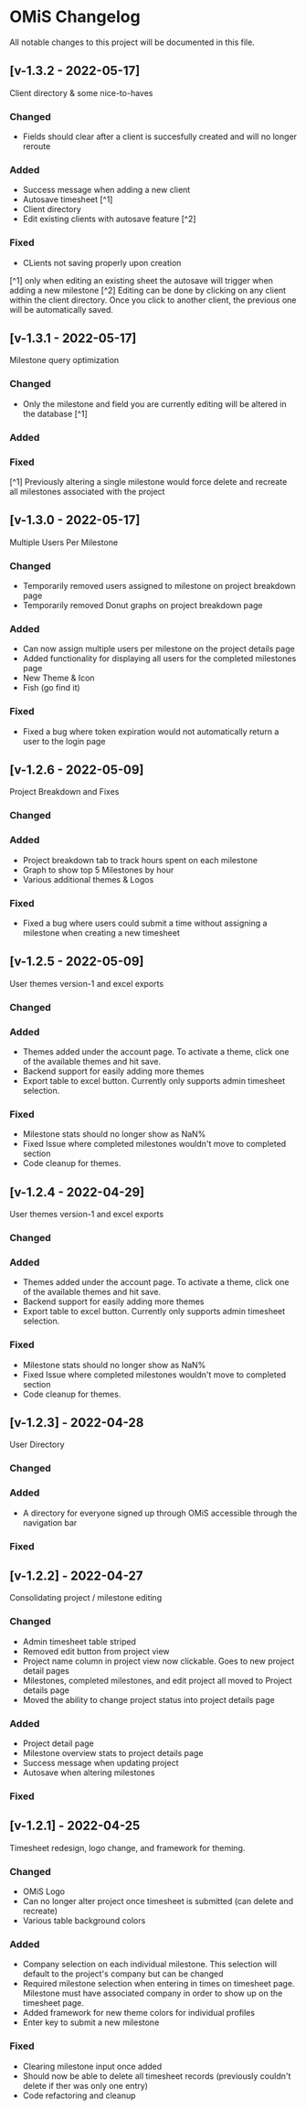 # OMiS Changelog

All notable changes to this project will be documented in this file.

## [v-1.3.2 - 2022-05-17]

Client directory & some nice-to-haves

### Changed

- Fields should clear after a client is succesfully created and will no longer reroute

### Added

- Success message when adding a new client
- Autosave timesheet [^1]
- Client directory
- Edit existing clients with autosave feature [^2]

### Fixed

- CLients not saving properly upon creation

[^1] only when editing an existing sheet the autosave will trigger when adding a new milestone
[^2] Editing can be done by clicking on any client within the client directory. Once you click to another client, the previous one will be automatically saved.

## [v-1.3.1 - 2022-05-17]

Milestone query optimization

### Changed

- Only the milestone and field you are currently editing will be altered in the database [^1]

### Added

### Fixed

[^1] Previously altering a single milestone would force delete and recreate all milestones associated with the project

## [v-1.3.0 - 2022-05-17]

Multiple Users Per Milestone

### Changed

- Temporarily removed users assigned to milestone on project breakdown page
- Temporarily removed Donut graphs on project breakdown page

### Added

- Can now assign multiple users per milestone on the project details page
- Added functionality for displaying all users for the completed milestones page
- New Theme & Icon
- Fish (go find it)

### Fixed

- Fixed a bug where token expiration would not automatically return a user to the login page

## [v-1.2.6 - 2022-05-09]

Project Breakdown and Fixes

### Changed

### Added

- Project breakdown tab to track hours spent on each milestone
- Graph to show top 5 Milestones by hour
- Various additional themes & Logos

### Fixed

- Fixed a bug where users could submit a time without assigning a milestone when creating a new timesheet

## [v-1.2.5 - 2022-05-09]

User themes version-1 and excel exports

### Changed

### Added

- Themes added under the account page. To activate a theme, click one of the available themes and hit save.
- Backend support for easily adding more themes
- Export table to excel button. Currently only supports admin timesheet selection.

### Fixed

- Milestone stats should no longer show as NaN%
- Fixed Issue where completed milestones wouldn't move to completed section
- Code cleanup for themes.

## [v-1.2.4 - 2022-04-29]

User themes version-1 and excel exports

### Changed

### Added

- Themes added under the account page. To activate a theme, click one of the available themes and hit save.
- Backend support for easily adding more themes
- Export table to excel button. Currently only supports admin timesheet selection.

### Fixed

- Milestone stats should no longer show as NaN%
- Fixed Issue where completed milestones wouldn't move to completed section
- Code cleanup for themes.

## [v-1.2.3] - 2022-04-28

User Directory

### Changed

### Added

- A directory for everyone signed up through OMiS accessible through the navigation bar

### Fixed

## [v-1.2.2] - 2022-04-27

Consolidating project / milestone editing

### Changed

- Admin timesheet table striped
- Removed edit button from project view
- Project name column in project view now clickable. Goes to new project detail pages
- Milestones, completed milestones, and edit project all moved to Project details page
- Moved the ability to change project status into project details page

### Added

- Project detail page
- Milestone overview stats to project details page
- Success message when updating project
- Autosave when altering milestones

### Fixed

## [v-1.2.1] - 2022-04-25

Timesheet redesign, logo change, and framework for theming.

### Changed

- OMiS Logo
- Can no longer alter project once timesheet is submitted (can delete and recreate)
- Various table background colors

### Added

- Company selection on each individual milestone. This selection will default to the project's company but can be changed
- Required milestone selection when entering in times on timesheet page. Milestone must have associated company in order to show up on the timesheet page.
- Added framework for new theme colors for individual profiles
- Enter key to submit a new milestone

### Fixed

- Clearing milestone input once added
- Should now be able to delete all timesheet records (previously couldn't delete if ther was only one entry)
- Code refactoring and cleanup
